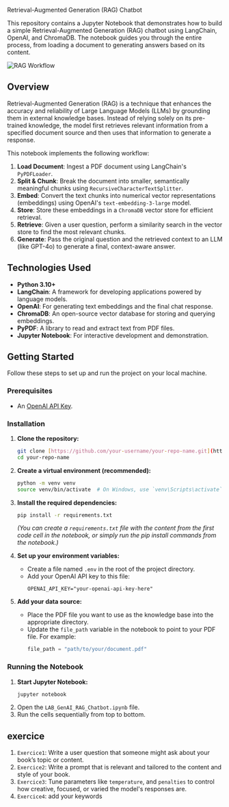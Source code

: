 Retrieval-Augmented Generation (RAG) Chatbot

This repository contains a Jupyter Notebook that demonstrates how to build a simple Retrieval-Augmented Generation (RAG) chatbot using LangChain, OpenAI, and ChromaDB. The notebook guides you through the entire process, from loading a document to generating answers based on its content.

![RAG Workflow](https://miro.medium.com/v2/resize:fit:824/1*GK56xmDIWtNQAD_jnBIt2g.png)

## Overview

Retrieval-Augmented Generation (RAG) is a technique that enhances the accuracy and reliability of Large Language Models (LLMs) by grounding them in external knowledge bases. Instead of relying solely on its pre-trained knowledge, the model first retrieves relevant information from a specified document source and then uses that information to generate a response.

This notebook implements the following workflow:
1.  **Load Document**: Ingest a PDF document using LangChain's `PyPDFLoader`.
2.  **Split & Chunk**: Break the document into smaller, semantically meaningful chunks using `RecursiveCharacterTextSplitter`.
3.  **Embed**: Convert the text chunks into numerical vector representations (embeddings) using OpenAI's `text-embedding-3-large` model.
4.  **Store**: Store these embeddings in a `ChromaDB` vector store for efficient retrieval.
5.  **Retrieve**: Given a user question, perform a similarity search in the vector store to find the most relevant chunks.
6.  **Generate**: Pass the original question and the retrieved context to an LLM (like GPT-4o) to generate a final, context-aware answer.

## Technologies Used

-   **Python 3.10+**
-   **LangChain**: A framework for developing applications powered by language models.
-   **OpenAI**: For generating text embeddings and the final chat response.
-   **ChromaDB**: An open-source vector database for storing and querying embeddings.
-   **PyPDF**: A library to read and extract text from PDF files.
-   **Jupyter Notebook**: For interactive development and demonstration.

## Getting Started

Follow these steps to set up and run the project on your local machine.

### Prerequisites

-   An [OpenAI API Key](https://platform.openai.com/account/api-keys).

### Installation

1.  **Clone the repository:**
    ```bash
    git clone [https://github.com/your-username/your-repo-name.git](https://github.com/your-username/your-repo-name.git)
    cd your-repo-name
    ```

2.  **Create a virtual environment (recommended):**
    ```bash
    python -m venv venv
    source venv/bin/activate  # On Windows, use `venv\Scripts\activate`
    ```

3.  **Install the required dependencies:**
    ```bash
    pip install -r requirements.txt
    ```
    *(You can create a `requirements.txt` file with the content from the first code cell in the notebook, or simply run the pip install commands from the notebook.)*

4.  **Set up your environment variables:**
    -   Create a file named `.env` in the root of the project directory.
    -   Add your OpenAI API key to this file:
        ```
        OPENAI_API_KEY="your-openai-api-key-here"
        ```

5.  **Add your data source:**
    -   Place the PDF file you want to use as the knowledge base into the appropriate directory.
    -   Update the `file_path` variable in the notebook to point to your PDF file. For example:
        ```python
        file_path = "path/to/your/document.pdf"
        ```

### Running the Notebook

1.  **Start Jupyter Notebook:**
    ```bash
    jupyter notebook
    ```
2.  Open the `LAB_GenAI_RAG_Chatbot.ipynb` file.
3.  Run the cells sequentially from top to bottom.

##  exercice 
1. `Exercice1`: Write a user question that someone might ask about your book’s topic or content.
2. `Exercice2`: Write a prompt that is relevant and tailored to the content and style of your book.
3. `Exercice3`: Tune parameters like `temperature`, and `penalties` to control how creative, focused, or varied the model's responses are.
4. `Exercice4`: add your keywords